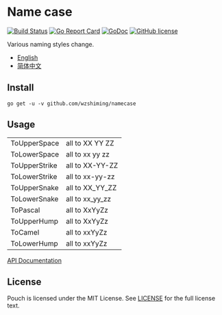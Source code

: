 # Name case

[![Build Status](https://travis-ci.org/wzshiming/namecase.svg?branch=master)](https://travis-ci.org/wzshiming/namecase)
[![Go Report Card](https://goreportcard.com/badge/github.com/wzshiming/namecase)](https://goreportcard.com/report/github.com/wzshiming/namecase)
[![GoDoc](https://godoc.org/github.com/wzshiming/namecase?status.svg)](https://godoc.org/github.com/wzshiming/namecase)
[![GitHub license](https://img.shields.io/github/license/wzshiming/namecase.svg)](https://github.com/wzshiming/namecase/blob/master/LICENSE)

Various naming styles change.

- [English](https://github.com/wzshiming/namecase/blob/master/README.md)
- [简体中文](https://github.com/wzshiming/namecase/blob/master/README_cn.md)

## Install

``` shell
go get -u -v github.com/wzshiming/namecase
```

## Usage

|               |                 |
| ------------- | --------------- |
| ToUpperSpace  | all to XX YY ZZ |
| ToLowerSpace  | all to xx yy zz |
| ToUpperStrike | all to XX-YY-ZZ |
| ToLowerStrike | all to xx-yy-zz |
| ToUpperSnake  | all to XX_YY_ZZ |
| ToLowerSnake  | all to xx_yy_zz |
| ToPascal      | all to XxYyZz   |
| ToUpperHump   | all to XxYyZz   |
| ToCamel       | all to xxYyZz   |
| ToLowerHump   | all to xxYyZz   |

[API Documentation](http://godoc.org/github.com/wzshiming/namecase)

## License

Pouch is licensed under the MIT License. See [LICENSE](https://github.com/wzshiming/namecase/blob/master/LICENSE) for the full license text.
